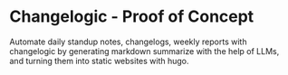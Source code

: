 # Changelogic - Proof of Concept
Automate daily standup notes, changelogs, weekly reports with changelogic by generating markdown summarize with the help of LLMs, and turning them into static websites with hugo.

